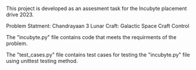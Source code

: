 This project is developed as an assesment task for the Incubyte placement drive 2023.

Problem Statment:
Chandrayaan 3 Lunar Craft: Galactic Space Craft Control

The "incubyte.py" file contains code that meets the requirments of the problem.

The "test_cases.py" file contains test cases for testing the "incubyte.py" file using unittest testing method.
